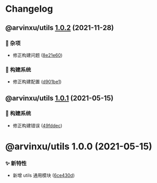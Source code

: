# Changelog

## @arvinxu/utils [1.0.2](https://github.com/arvinxx/components/compare/@arvinxu/utils@1.0.1...@arvinxu/utils@1.0.2) (2021-11-28)

### 🎫 杂项

- 修正构建问题 ([8e21e60](https://github.com/arvinxx/components/commit/8e21e60))

### 👷 构建系统

- 修正构建配置 ([d901be1](https://github.com/arvinxx/components/commit/d901be1))

## @arvinxu/utils [1.0.1](https://github.com/arvinxx/components/compare/@arvinxu/utils@1.0.0...@arvinxu/utils@1.0.1) (2021-05-15)

### 👷 构建系统

- 修正构建错误 ([49fddec](https://github.com/arvinxx/components/commit/49fddec))

# @arvinxu/utils 1.0.0 (2021-05-15)

### ✨ 新特性

- 新增 utils 通用模块 ([6ce430d](https://github.com/arvinxx/components/commit/6ce430d))

